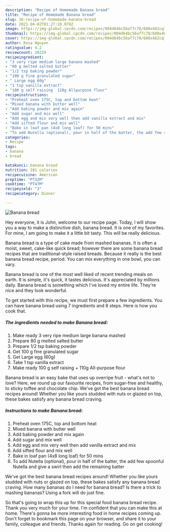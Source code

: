 ```yaml
---
description: "Recipe of Homemade Banana bread"
title: "Recipe of Homemade Banana bread"
slug: 36-recipe-of-homemade-banana-bread
date: 2021-04-02T01:27:28.078Z
image: https://img-global.cpcdn.com/recipes/004d64bc56af7c78/680x482cq70/banana-bread-recipe-main-photo.jpg
thumbnail: https://img-global.cpcdn.com/recipes/004d64bc56af7c78/680x482cq70/banana-bread-recipe-main-photo.jpg
cover: https://img-global.cpcdn.com/recipes/004d64bc56af7c78/680x482cq70/banana-bread-recipe-main-photo.jpg
author: Rosa Nguyen
ratingvalue: 4.2
reviewcount: 20229
recipeingredient:
- "3 very ripe medium large banana mashed"
- "80 g melted salted butter"
- "1/2 tsp baking powder"
- "100 g fine granulated sugar"
- " Large egg 60g"
- "1 tsp vanilla extract"
- "100 g self raising  110g Allpurpose flour"
recipeinstructions:
- "Preheat oven 175C, top and bottom heat"
- "Mixed banana with butter well"
- "Add baking powder and mix again"
- "Add sugar and mix well"
- "Add egg and mix very well then add vanilla extract and mix"
- "Add sifted flour and mix well"
- "Bake in loaf pan (4x8 long loaf) for 50 mins"
- "To add Nutella (optional), pour in half of the batter, the add few spoonful Nutella and give a swirl then add the remaining batter"
categories:
- Recipe
tags:
- banana
- bread

katakunci: banana bread 
nutrition: 281 calories
recipecuisine: American
preptime: "PT32M"
cooktime: "PT47M"
recipeyield: "3"
recipecategory: Dinner

---
```



![Banana bread](https://img-global.cpcdn.com/recipes/004d64bc56af7c78/680x482cq70/banana-bread-recipe-main-photo.jpg)

Hey everyone, it is John, welcome to our recipe page. Today, I will show you a way to make a distinctive dish, banana bread. It is one of my favorites. For mine, I am going to make it a little bit tasty. This will be really delicious.

Banana bread is a type of cake made from mashed bananas. It is often a moist, sweet, cake-like quick bread; however there are some banana bread recipes that are traditional-style raised breads. Because it really is the best banana bread recipe, period. You can mix everything in one bowl, you can vary.

Banana bread is one of the most well liked of recent trending meals on earth. It is simple, it's quick, it tastes delicious. It's appreciated by millions daily. Banana bread is something which I've loved my entire life. They're nice and they look wonderful.


To get started with this recipe, we must first prepare a few ingredients. You can have banana bread using 7 ingredients and 8 steps. Here is how you cook that.

<!--inarticleads1-->

##### The ingredients needed to make Banana bread:

1. Make ready 3 very ripe medium large banana mashed
1. Prepare 80 g melted salted butter
1. Prepare 1/2 tsp baking powder
1. Get 100 g fine granulated sugar
1. Get  Large egg (60g)
1. Take 1 tsp vanilla extract
1. Make ready 100 g self raising + 110g All-purpose flour


Banana bread is an easy bake that uses up overripe fruit - what&#39;s not to love? Here, we round up our favourite recipes, from sugar-free and healthy, to sticky toffee and chocolate chip. We&#39;ve got the best banana bread recipes around! Whether you like yours studded with nuts or glazed on top, these bakes satisfy any banana bread craving. 

<!--inarticleads2-->

##### Instructions to make Banana bread:

1. Preheat oven 175C, top and bottom heat
1. Mixed banana with butter well
1. Add baking powder and mix again
1. Add sugar and mix well
1. Add egg and mix very well then add vanilla extract and mix
1. Add sifted flour and mix well
1. Bake in loaf pan (4x8 long loaf) for 50 mins
1. To add Nutella (optional), pour in half of the batter, the add few spoonful Nutella and give a swirl then add the remaining batter


We&#39;ve got the best banana bread recipes around! Whether you like yours studded with nuts or glazed on top, these bakes satisfy any banana bread craving. How many bananas do I need for banana bread? Is there a trick to mashing bananas? Using a fork will do just fine. 

So that's going to wrap this up for this special food banana bread recipe. Thank you very much for your time. I'm confident that you can make this at home. There's gonna be more interesting food in home recipes coming up. Don't forget to bookmark this page on your browser, and share it to your family, colleague and friends. Thanks again for reading. Go on get cooking!
